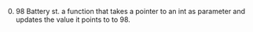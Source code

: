 0. 98 Battery st. a function that takes a pointer to an int as parameter and updates the value it points to to 98.


